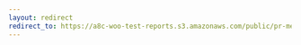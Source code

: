 ```yaml
---
layout: redirect
redirect_to: https://a8c-woo-test-reports.s3.amazonaws.com/public/pr-merge/38963/api/index.html
---
```


